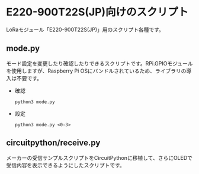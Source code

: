 # E220-900T22S(JP)向けのスクリプト

LoRaモジュール「E220-900T22S(JP)」用のスクリプト各種です。

## mode.py

モード設定を変更したり確認したりできるスクリプトです。RPi.GPIOモジュールを使用しますが、Raspberry Pi OSにバンドルされているため、ライブラリの導入は不要です。

* 確認
  ```
  python3 mode.py
  ```
* 設定
  ```
  python3 mode.py <0-3>
  ```

## circuitpython/receive.py

メーカーの受信サンプルスクリプトをCircuitPythonに移植して、さらにOLEDで受信内容を表示できるようにしたスクリプトです。